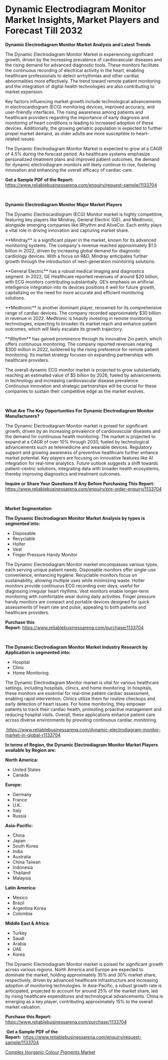 <p><h1>Dynamic Electrodiagram Monitor Market Insights, Market Players and Forecast Till 2032</h1></p><p><strong>Dynamic Electrodiagram Monitor Market Analysis and Latest Trends</strong></p>
<p><p>The Dynamic Electrodiagram Monitor Market is experiencing significant growth, driven by the increasing prevalence of cardiovascular diseases and the rising demand for advanced diagnostic tools. These monitors facilitate the continuous recording of electrical activity in the heart, enabling healthcare professionals to detect arrhythmias and other cardiac abnormalities more effectively. The trend toward remote patient monitoring and the integration of digital health technologies are also contributing to market expansion.</p><p>Key factors influencing market growth include technological advancements in electrocardiogram (ECG) monitoring devices, improved accuracy, and user-friendly interfaces. The rising awareness among patients and healthcare providers regarding the importance of early diagnosis and monitoring of heart conditions is leading to increased adoption of these devices. Additionally, the growing geriatric population is expected to further propel market demand, as older adults are more susceptible to heart-related issues.</p><p>The Dynamic Electrodiagram Monitor Market is expected to grow at a CAGR of 4.5% during the forecast period. As healthcare systems emphasize personalized treatment plans and improved patient outcomes, the demand for dynamic electrodiagram monitors will likely continue to rise, fostering innovation and enhancing the overall efficacy of cardiac care.</p></p>
<p><strong>Get a Sample PDF of the Report:&nbsp;</strong> <a href="https://www.reliablebusinessarena.com/enquiry/request-sample/1133704?utm_campaign=3015&utm_medium=2&utm_source=Github&utm_content=ia&utm_term=25032025&utm_id=dynamic-electrodiagram-monitor">https://www.reliablebusinessarena.com/enquiry/request-sample/1133704</a></p>
<p>&nbsp;</p>
<p><strong>Dynamic Electrodiagram Monitor Major Market Players</strong></p>
<p><p>The Dynamic Electrocardiogram (ECG) Monitor market is highly competitive, featuring key players like Mindray, General Electric (GE), and Medtronic, alongside emerging companies like iRhythm and AliveCor. Each entity plays a vital role in driving innovation and capturing market share.</p><p>**Mindray** is a significant player in the market, known for its advanced monitoring systems. The company's revenue reached approximately $1.5 billion in 2022, driven by increasing global demand for diagnostic cardiology devices. With a focus on R&D, Mindray anticipates further growth through the introduction of next-generation monitoring solutions.</p><p>**General Electric** has a robust medical imaging and diagnostics segment. In 2022, GE Healthcare reported revenues of around $20 billion, with ECG monitors contributing substantially. GE’s emphasis on artificial intelligence integration into its devices positions it well for future growth, capitalizing on the need for more accurate and efficient monitoring solutions.</p><p>**Medtronic** is another dominant player, renowned for its comprehensive range of cardiac devices. The company recorded approximately $30 billion in revenue in 2022. Medtronic is heavily investing in remote monitoring technologies, expecting to broaden its market reach and enhance patient outcomes, which will likely escalate its growth trajectory.</p><p>**iRhythm** has gained prominence through its innovative Zio patch, which offers continuous monitoring. The company reported revenues nearing $300 million in 2022, bolstered by the rising preference for remote patient monitoring. Its market strategy focuses on expanding partnerships with healthcare providers.</p><p>The overall dynamic ECG monitor market is projected to grow substantially, reaching an estimated value of $5 billion by 2026, fueled by advancements in technology and increasing cardiovascular disease prevalence. Continuous innovation and strategic partnerships will be crucial for these companies to sustain their competitive edge as the market evolves.</p></p>
<p>&nbsp;</p>
<p><strong>What Are The Key Opportunities For Dynamic Electrodiagram Monitor Manufacturers?</strong></p>
<p><p>The Dynamic Electrodiagram Monitor market is poised for significant growth, driven by an increasing prevalence of cardiovascular diseases and the demand for continuous health monitoring. The market is projected to expand at a CAGR of over 10% through 2030, fueled by technological advancements such as telemedicine and wearable devices. Regulatory support and growing awareness of preventive healthcare further enhance market potential. Key players are focusing on innovative features like AI integration for real-time analytics. Future outlook suggests a shift towards patient-centric solutions, integrating data with broader health ecosystems, thereby improving diagnostics and treatment outcomes.</p></p>
<p><strong>Inquire or Share Your Questions If Any Before Purchasing This Report:</strong> <a href="https://www.reliablebusinessarena.com/enquiry/pre-order-enquiry/1133704?utm_campaign=3015&utm_medium=2&utm_source=Github&utm_content=ia&utm_term=25032025&utm_id=dynamic-electrodiagram-monitor">https://www.reliablebusinessarena.com/enquiry/pre-order-enquiry/1133704</a></p>
<p>&nbsp;</p>
<p><strong>Market Segmentation</strong></p>
<p><strong>The Dynamic Electrodiagram Monitor Market Analysis by types is segmented into:</strong></p>
<p><ul><li>Disposable</li><li>Recyclable</li><li>Holter</li><li>Vest</li><li>Finger Pressure Handy Monitor</li></ul></p>
<p><p>The Dynamic Electrodiagram Monitor market encompasses various types, each serving unique patient needs. Disposable monitors offer single-use convenience, enhancing hygiene. Recyclable monitors focus on sustainability, allowing multiple uses while minimizing waste. Holter monitors provide continuous ECG recording over days, useful for diagnosing irregular heart rhythms. Vest monitors enable longer-term monitoring with comfortable wear during daily activities. Finger pressure handy monitors are compact and portable devices designed for quick assessments of heart rate and pulse, appealing to both patients and healthcare providers.</p></p>
<p><strong>Purchase this Report:&nbsp;</strong><a href="https://www.reliablebusinessarena.com/purchase/1133704?utm_campaign=3015&utm_medium=2&utm_source=Github&utm_content=ia&utm_term=25032025&utm_id=dynamic-electrodiagram-monitor">https://www.reliablebusinessarena.com/purchase/1133704</a></p>
<p>&nbsp;</p>
<p><strong>The Dynamic Electrodiagram Monitor Market Industry Research by Application is segmented into:</strong></p>
<p><ul><li>Hospital</li><li>Clinic</li><li>Home Monitoring</li></ul></p>
<p><p>The Dynamic Electrodiagram Monitor market is vital for various healthcare settings, including hospitals, clinics, and home monitoring. In hospitals, these monitors are essential for real-time patient cardiac assessment, enabling rapid intervention. Clinics utilize them for routine checkups and early detection of heart issues. For home monitoring, they empower patients to track their cardiac health, promoting proactive management and reducing hospital visits. Overall, these applications enhance patient care across diverse environments by providing continuous cardiac monitoring.</p></p>
<p><a href="https://www.reliablebusinessarena.com/dynamic-electrodiagram-monitor-market-in-global-r1133704?utm_campaign=3015&utm_medium=2&utm_source=Github&utm_content=ia&utm_term=25032025&utm_id=dynamic-electrodiagram-monitor">&nbsp;https://www.reliablebusinessarena.com/dynamic-electrodiagram-monitor-market-in-global-r1133704</a></p>
<p><strong>In terms of Region, the Dynamic Electrodiagram Monitor Market Players available by Region are:</strong></p>
<p>
    <p> <strong> North America: </strong>
        <ul>
            <li>United States</li>
            <li>Canada</li>
        </ul>
        </p> 
    <p> <strong> Europe: </strong>
        <ul>
            <li>Germany</li>
            <li>France</li>
            <li>U.K.</li>
            <li>Italy</li>
            <li>Russia</li>
        </ul>
        </p> 
    <p> <strong> Asia-Pacific: </strong>
        <ul>
            <li>China</li>
            <li>Japan</li>
            <li>South Korea</li>
            <li>India</li>
            <li>Australia</li>
            <li>China Taiwan</li>
            <li>Indonesia</li>
            <li>Thailand</li>
            <li>Malaysia</li>
        </ul>
        </p> 
    <p> <strong> Latin America: </strong>
        <ul>
            <li>Mexico</li>
            <li>Brazil</li>
            <li>Argentina Korea</li>
            <li>Colombia</li>
        </ul>
        </p> 
    <p> <strong> Middle East & Africa: </strong>
        <ul>
            <li>Turkey</li>
            <li>Saudi</li>
            <li>Arabia</li>
            <li>UAE</li>
            <li>Korea</li>
        </ul>
    </p>
    </p>
<p><p>The Dynamic Electrodiagram Monitor market is poised for significant growth across various regions. North America and Europe are expected to dominate the market, holding approximately 35% and 30% market share, respectively, driven by advanced healthcare infrastructure and increasing adoption of monitoring technologies. In Asia-Pacific, a robust growth rate is anticipated, projected to account for around 25% of the market share, led by rising healthcare expenditures and technological advancements. China is emerging as a key player, contributing approximately 15% to the overall market valuation.</p></p>
<p><strong>Purchase this Report: </strong><a href="https://www.reliablebusinessarena.com/purchase/1133704?utm_campaign=3015&utm_medium=2&utm_source=Github&utm_content=ia&utm_term=25032025&utm_id=dynamic-electrodiagram-monitor">https://www.reliablebusinessarena.com/purchase/1133704</a></p>
<p>&nbsp;<strong>Get a Sample PDF of the Report:&nbsp;&nbsp;</strong><a href="https://www.reliablebusinessarena.com/enquiry/request-sample/1133704?utm_campaign=3015&utm_medium=2&utm_source=Github&utm_content=ia&utm_term=25032025&utm_id=dynamic-electrodiagram-monitor">https://www.reliablebusinessarena.com/enquiry/request-sample/1133704</a></p>
<p><strong></strong></p>
<p><p><a href="https://github.com/jenithschijf/Market-Research-Report-List-1/blob/main/complex-inorganic-colour-pigments-market.md?utm_campaign=3015&utm_medium=2&utm_source=Github&utm_content=ia&utm_term=25032025&utm_id=dynamic-electrodiagram-monitor">Complex Inorganic Colour Pigments Market</a></p></p>